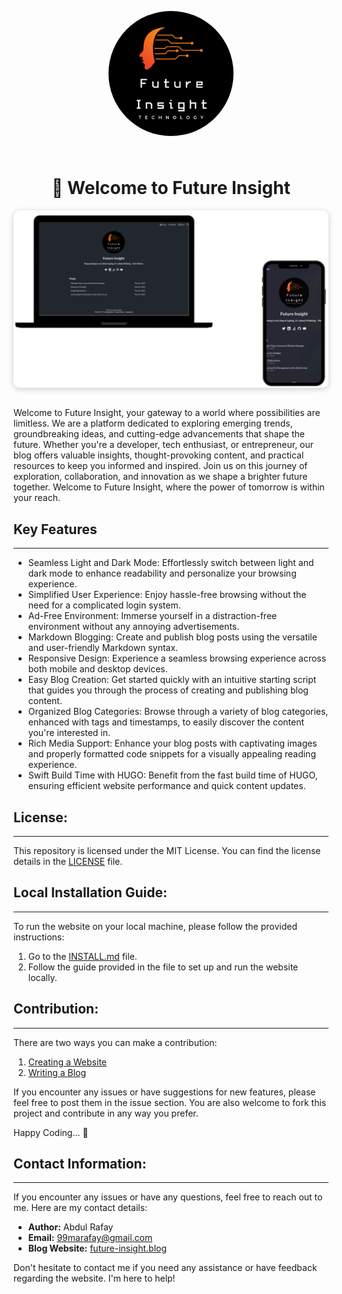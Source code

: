 <!-- 
<br>
<br>
<div>
    <div class="circle">
        <img src="static/images/16.png" alt="Your Image">
    </div>
    <br>
    <h1><span class="wave">👋</span> Welcome to Future Insight</h1>
</div>

<div class="image-container">
        <img src="static/images/readME/final-intor-image(1).png" alt="Future Insight Preview" class="preview-image">
</div>
<br>

Visit: [Future Insight](https://future-insight.blog/) to see all features in action.

<br>
<br>
<div style="display: flex; justify-content: center;">
  <a href="https://gohugo.io/"><img src="https://img.shields.io/badge/Built%20with-HUGO-FF4088?style=flat-square&logo=hugo&logoColor=white" alt="Built with HUGO"></a>
  <span style="margin: 0 10px;"></span>
  <a href="https://www.netlify.com/"><img src="https://img.shields.io/badge/Deployed%20on-Netlify-00C7B7?style=flat-square&logo=netlify&logoColor=white" alt="Deployed on Netlify"></a>
  <span style="margin: 0 10px;"></span>
  <a href="https://future-insight.blog/"><img src="https://img.shields.io/badge/Powered%20by-Blog-3498DB?style=flat-square&logo=blogger&logoColor=white" alt="Powered by Blog"></a>
</div>
<br>
<br>

<p>
Welcome to Future Insight, your gateway to a world where possibilities are limitless. We are a platform dedicated to exploring emerging trends, groundbreaking ideas, and cutting-edge advancements that shape the future. Whether you're a developer, tech enthusiast, or entrepreneur, our blog offers valuable insights, thought-provoking content, and practical resources to keep you informed and inspired. Join us on this journey of exploration, collaboration, and innovation as we shape a brighter future together. Welcome to Future Insight, where the power of tomorrow is within your reach.
</p>

<h2>Key Features</h2>

------

<ul>
  <li>Seamless Light and Dark Mode: Effortlessly switch between light and dark mode to enhance readability and personalize your browsing experience.</li>
  <li>Simplified User Experience: Enjoy hassle-free browsing without the need for a complicated login system.</li>
  <li>Ad-Free Environment: Immerse yourself in a distraction-free environment without any annoying advertisements.</li>
  <li>Markdown Blogging: Create and publish blog posts using the versatile and user-friendly Markdown syntax.</li>
  <li>Responsive Design: Experience a seamless browsing experience across both mobile and desktop devices.</li>
  <li>Easy Blog Creation: Get started quickly with an intuitive starting script that guides you through the process of creating and publishing blog content.</li>
  <li>Organized Blog Categories: Browse through a variety of blog categories, enhanced with tags and timestamps, to easily discover the content you're interested in.</li>
  <li>Rich Media Support: Enhance your blog posts with captivating images and properly formatted code snippets for a visually appealing reading experience.</li>
  <li>Swift Build Time with HUGO: Benefit from the fast build time of HUGO, ensuring efficient website performance and quick content updates.</li>
</ul>


<h2>License:</h2>

----

<p>This repository is licensed under the MIT License. You can find the license details in the <a href="/LICENSE">LICENSE</a> file.</p>

<h2>Local Installation Guide:</h2>

----

<p>To run the website on your local machine, please follow the provided instructions:</p>
<ol>
  <li>Go to the <a href="/Instruction/INSTALL.md">INSTALL.md</a> file.</li>
  <li>Follow the guide provided in the file to set up and run the website locally.</li>
</ol>

<h2>Contribution:</h2>

----

<p>There are two ways you can make a contribution:</p>
<ol>
  <li><a href="/Instruction/Development.md">Creating a Website</a></li>
  <li><a href="/Instruction/Write-blog.md">Writing a Blog</a></li>
</ol>
<p>If you encounter any issues or have suggestions for new features, please feel free to post them in the issue section. You are also welcome to fork this project and contribute in any way you prefer.</p>
<p>Happy Coding... <span class="wave">👋</span></p>


<h2>Contact Information:</h2>

----

<p>If you encounter any issues or have any questions, feel free to reach out to me. Here are my contact details:</p>
<ul>
  <li><strong>Author:</strong> Abdul Rafay</li>
  <li><strong>Email:</strong> <a href="mailto:99marafay@gmail.com">99marafay@gmail.com</a></li>
  <li><strong>Blog Website:</strong> <a href="https://future-insight.blog">future-insight.blog</a></li>
</ul>
<p>Don't hesitate to contact me if you need any assistance or have feedback regarding the website. I'm here to help!</p> -->



<div style="text-align: center;">
  <div style="width: 200px; height: 200px; border-radius: 50%; margin: 0 auto; position: relative; transform: translateY(-5%); overflow: hidden;">
    <img src="static/images/16.png" alt="Your Image" style="display: block; width: 100%; height: 100%; object-fit: cover;">
  </div>
  <br>
  <h1><span style="animation-name: wave-animation; animation-duration: 2.5s; animation-iteration-count: infinite; transform-origin: 70% 70%; display: inline-block;">👋</span> Welcome to Future Insight</h1>
</div>

<div style="display: flex; justify-content: center;">
  <div style="justify-content: center; align-items: center; border-radius: 10px; overflow: hidden; box-shadow: 0 2px 10px rgba(0, 0, 0, 0.2);">
    <img src="static/images/readME/final-intor-image(1).png" alt="Future Insight Preview" style="display: block; max-width: 100%; height: auto; border-radius: 10px;">
  </div>
</div>
<br>

<p>Welcome to Future Insight, your gateway to a world where possibilities are limitless. We are a platform dedicated to exploring emerging trends, groundbreaking ideas, and cutting-edge advancements that shape the future. Whether you're a developer, tech enthusiast, or entrepreneur, our blog offers valuable insights, thought-provoking content, and practical resources to keep you informed and inspired. Join us on this journey of exploration, collaboration, and innovation as we shape a brighter future together. Welcome to Future Insight, where the power of tomorrow is within your reach.</p>

<h2>Key Features</h2>
<hr>

<ul>
  <li>Seamless Light and Dark Mode: Effortlessly switch between light and dark mode to enhance readability and personalize your browsing experience.</li>
  <li>Simplified User Experience: Enjoy hassle-free browsing without the need for a complicated login system.</li>
  <li>Ad-Free Environment: Immerse yourself in a distraction-free environment without any annoying advertisements.</li>
  <li>Markdown Blogging: Create and publish blog posts using the versatile and user-friendly Markdown syntax.</li>
  <li>Responsive Design: Experience a seamless browsing experience across both mobile and desktop devices.</li>
  <li>Easy Blog Creation: Get started quickly with an intuitive starting script that guides you through the process of creating and publishing blog content.</li>
  <li>Organized Blog Categories: Browse through a variety of blog categories, enhanced with tags and timestamps, to easily discover the content you're interested in.</li>
  <li>Rich Media Support: Enhance your blog posts with captivating images and properly formatted code snippets for a visually appealing reading experience.</li>
  <li>Swift Build Time with HUGO: Benefit from the fast build time of HUGO, ensuring efficient website performance and quick content updates.</li>
</ul>

<h2>License:</h2>
<hr>

<p>This repository is licensed under the MIT License. You can find the license details in the <a href="/LICENSE">LICENSE</a> file.</p>

<h2>Local Installation Guide:</h2>
<hr>

<p>To run the website on your local machine, please follow the provided instructions:</p>
<ol>
  <li>Go to the <a href="/Instruction/INSTALL.md">INSTALL.md</a> file.</li>
  <li>Follow the guide provided in the file to set up and run the website locally.</li>
</ol>

<h2>Contribution:</h2>
<hr>

<p>There are two ways you can make a contribution:</p>
<ol>
  <li><a href="/Instruction/Development.md">Creating a Website</a></li>
  <li><a href="/Instruction/Write-blog.md">Writing a Blog</a></li>
</ol>
<p>If you encounter any issues or have suggestions for new features, please feel free to post them in the issue section. You are also welcome to fork this project and contribute in any way you prefer.</p>
<p>Happy Coding... <span style="animation-name: wave-animation; animation-duration: 2.5s; animation-iteration-count: infinite; transform-origin: 70% 70%; display: inline-block;">👋</span></p>

<h2>Contact Information:</h2>
<hr>

<p>If you encounter any issues or have any questions, feel free to reach out to me. Here are my contact details:</p>
<ul>
  <li><strong>Author:</strong> Abdul Rafay</li>
  <li><strong>Email:</strong> <a href="mailto:99marafay@gmail.com">99marafay@gmail.com</a></li>
  <li><strong>Blog Website:</strong> <a href="https://future-insight.blog">future-insight.blog</a></li>
</ul>
<p>Don't hesitate to contact me if you need any assistance or have feedback regarding the website. I'm here to help!</p>
